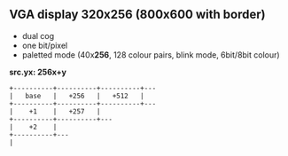VGA display 320x256 (800x600 with border)
-----------------
 - dual cog
 - one bit/pixel
 - paletted mode (40x**256**, 128 colour pairs, blink mode, 6bit/8bit colour)
  
**src.yx: 256x+y**
```
+----------+----------+----------+---
|   base   |   +256   |   +512   |
+----------+----------+----------+---
|    +1    |   +257   |
+----------+----------+---
|    +2    |
+----------+---
|
```
